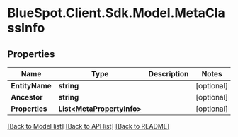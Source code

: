 # BlueSpot.Client.Sdk.Model.MetaClassInfo

## Properties

Name | Type | Description | Notes
------------ | ------------- | ------------- | -------------
**EntityName** | **string** |  | [optional] 
**Ancestor** | **string** |  | [optional] 
**Properties** | [**List&lt;MetaPropertyInfo&gt;**](MetaPropertyInfo.md) |  | [optional] 

[[Back to Model list]](../README.md#documentation-for-models) [[Back to API list]](../README.md#documentation-for-api-endpoints) [[Back to README]](../README.md)


